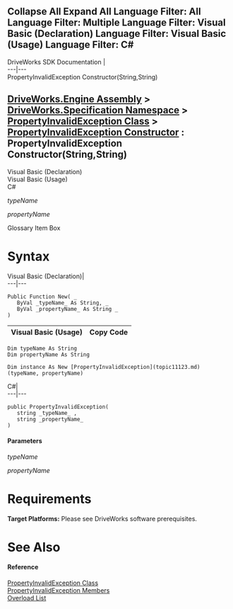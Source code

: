 Collapse All Expand All Language Filter: All  Language Filter: Multiple  Language Filter: Visual Basic (Declaration) Language Filter: Visual Basic (Usage) Language Filter: C#  
---  
DriveWorks SDK Documentation  |   
---|---  
PropertyInvalidException Constructor(String,String)   
  
[DriveWorks.Engine Assembly](topic2156.md) > [DriveWorks.Specification Namespace](topic10764.md) > [PropertyInvalidException Class](topic11123.md) > [PropertyInvalidException Constructor](topic11129.md) : PropertyInvalidException Constructor(String,String)  
---  
  
Visual Basic (Declaration)    
Visual Basic (Usage)    
C# 

_typeName_
    

_propertyName_
    

Glossary Item Box

# Syntax

Visual Basic (Declaration)|   
---|---  
      
    
    Public Function New( _
       ByVal _typeName_ As String, _
       ByVal _propertyName_ As String _
    )  
  
Visual Basic (Usage)| Copy Code  
---|---  
      
    
    Dim typeName As String
    Dim propertyName As String
     
    Dim instance As New [PropertyInvalidException](topic11123.md)(typeName, propertyName)  
  
C#|   
---|---  
      
    
    public PropertyInvalidException( 
       string _typeName_ ,
       string _propertyName_
    )  
  
#### Parameters

 _typeName_
    
_propertyName_
    

# Requirements

**Target Platforms:** Please see DriveWorks software prerequisites.

# See Also

#### Reference

[PropertyInvalidException Class](topic11123.md)   
[PropertyInvalidException Members](topic11124.md)   
[Overload List](topic11129.md)


